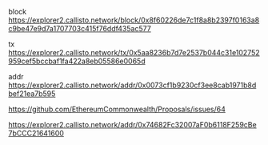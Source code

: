 block
https://explorer2.callisto.network/block/0x8f60226de7c1f8a8b2397f0163a8c9be47e9d7a1707703c415f76ddf435ac577

tx
https://explorer2.callisto.network/tx/0x5aa8236b7d7e2537b044c31e102752959cef5bccbaf1fa422a8eb05586e0065d

addr
https://explorer2.callisto.network/addr/0x0073cf1b9230cf3ee8cab1971b8dbef21ea7b595

https://github.com/EthereumCommonwealth/Proposals/issues/64

https://explorer2.callisto.network/addr/0x74682Fc32007aF0b6118F259cBe7bCCC21641600
